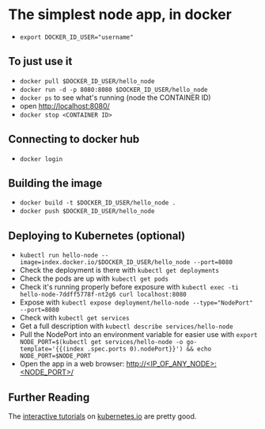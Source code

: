 # The simplest node app, in docker
 - `export DOCKER_ID_USER="username"`

## To just use it
 - `docker pull $DOCKER_ID_USER/hello_node`
 - `docker run -d -p 8080:8080 $DOCKER_ID_USER/hello_node`
 - `docker ps` to see what's running (node the CONTAINER ID)
 - open [http://localhost:8080/](http://localhost:8080/)
 - `docker stop <CONTAINER ID>`

## Connecting to docker hub
 - `docker login`

## Building the image
 - `docker build -t $DOCKER_ID_USER/hello_node .`
 - `docker push $DOCKER_ID_USER/hello_node`

## Deploying to Kubernetes (optional)
 - `kubectl run hello-node --image=index.docker.io/$DOCKER_ID_USER/hello_node --port=8080`
 - Check the deployment is there with `kubectl get deployments`
 - Check the pods are up with `kubectl get pods`
 - Check it's running properly before exposure with `kubectl exec -ti hello-node-7ddff5778f-nt2g6 curl localhost:8080`
 - Expose with `kubectl expose deployment/hello-node --type="NodePort" --port=8080`
 - Check with `kubectl get services`
 - Get a full description with `kubectl describe services/hello-node`
 - Pull the NodePort into an environment variable for easier use with `export NODE_PORT=$(kubectl get services/hello-node -o go-template='{{(index .spec.ports 0).nodePort}}') && echo NODE_PORT=$NODE_PORT`
 - Open the app in a web browser: [http://<IP_OF_ANY_NODE>:<NODE_PORT>/](http://<IP_OF_ANY_NODE>:<NODE_PORT>/)

## Further Reading

The [interactive tutorials](https://kubernetes.io/docs/tutorials/kubernetes-basics/cluster-interactive/) on [kubernetes.io](https://kubernetes.io/) are pretty good.
